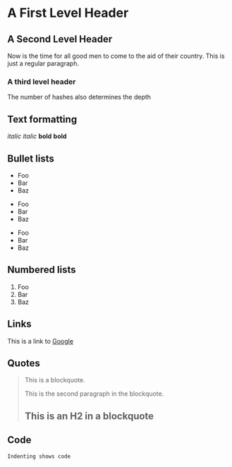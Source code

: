 A First Level Header
====================

A Second Level Header
---------------------

Now is the time for all good men to come to
the aid of their country. This is just a
regular paragraph.

### A third level header
The number of hashes also determines the depth


Text formatting
---------------
_italic_
*italic*
__bold__
**bold**


Bullet lists
------------

* Foo
* Bar
* Baz

- Foo
- Bar
- Baz

+ Foo
+ Bar
+ Baz


Numbered lists
--------------

1. Foo
2. Bar
3. Baz


Links
-----
This is a link to [Google](http://google.com)


Quotes
------
> This is a blockquote.
> 
> This is the second paragraph in the blockquote.
>
> ## This is an H2 in a blockquote


Code
----
	Indenting shows code
